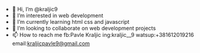 - 👋 Hi, I’m @kraljic9
- 👀 I’m interested in web development
- 🌱 I’m currently learning html css and javascript
- 💞️ I’m looking to collaborate on web development projects
- 📫 How to reach me fb:Pavle Kraljic ing:kraljic__9 watsup:+381612019216 email:kraljicpavle9@gmail.com

<!---
kraljic9/kraljic9 is a ✨ special ✨ repository because its `README.md` (this file) appears on your GitHub profile.
You can click the Preview link to take a look at your changes.
--->
